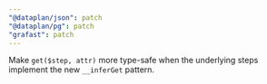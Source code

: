 ```yaml
---
"@dataplan/json": patch
"@dataplan/pg": patch
"grafast": patch
---
```


Make `get($step, attr)` more type-safe when the underlying steps implement the
new `__inferGet` pattern.
